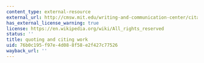 ```yaml
---
content_type: external-resource
external_url: http://cmsw.mit.edu/writing-and-communication-center/citation-formats/
has_external_license_warning: true
license: https://en.wikipedia.org/wiki/All_rights_reserved
status: ''
title: quoting and citing work
uid: 76b0c195-f97e-4d08-8f58-e2f427c77526
wayback_url: ''
---
```

